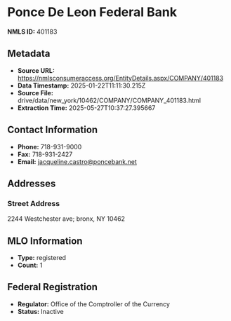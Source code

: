 # Ponce De Leon Federal Bank

**NMLS ID:** 401183

## Metadata
- **Source URL:** https://nmlsconsumeraccess.org/EntityDetails.aspx/COMPANY/401183
- **Data Timestamp:** 2025-01-22T11:11:30.215Z
- **Source File:** drive/data/new_york/10462/COMPANY/COMPANY_401183.html
- **Extraction Time:** 2025-05-27T10:37:27.395667

## Contact Information
- **Phone:** 718-931-9000
- **Fax:** 718-931-2427
- **Email:** jacqueline.castro@poncebank.net

## Addresses
### Street Address
2244 Westchester ave; bronx, NY 10462

## MLO Information
- **Type:** registered
- **Count:** 1

## Federal Registration
- **Regulator:** Office of the Comptroller of the Currency
- **Status:** Inactive
